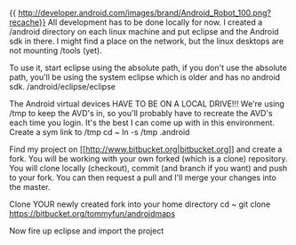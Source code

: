 {{ http://developer.android.com/images/brand/Android_Robot_100.png?recache}}
All development has to be done locally for now.
I created a /android directory on each linux machine and put eclipse and the Android sdk in there.  I might find a place on the network, but the linux desktops are not mounting /tools (yet).

To use it, start eclipse using the absolute path, if you don't use the absolute path, you'll be using the system eclipse which is older and has no android sdk.
  /android/eclipse/eclipse
  
The Android virtual devices HAVE TO BE ON A LOCAL DRIVE!!!
We're using /tmp to keep the AVD's in, so you'll probably have to recreate the AVD's each time you login.  It's the best I can come up with in this environment.
Create a sym link to /tmp
  cd ~
  ln -s /tmp .android
  

Find my project on [[http://www.bitbucket.org|bitbucket.org]] and create a fork.  You will be working with your own forked (which is a clone) repository.  You will clone locally (checkout), commit (and branch if you want)  and push to your fork.  You can then request a pull and I'll merge your changes into the master.

Clone YOUR newly created fork into your home directory
  cd ~
  git clone https://bitbucket.org/tommyfun/androidmaps
  
Now fire up eclipse and import the project
  